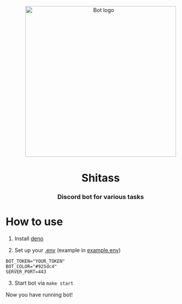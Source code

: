 <p align="center">
 <img width=400px src="assets/avatar.png" alt="Bot logo">
 <h1 align="center">Shitass</h1>
 <h3 align="center">Discord bot for various tasks</h3>
</p>

# How to use

1. Install [deno](https://deno.land/#installation)

2. Set up your [.env](example.env) (example in [example.env](example.env))

```env
BOT_TOKEN="YOUR_TOKEN"
BOT_COLOR="#925dc4"
SERVER_PORT=443
```

3. Start bot via `make start`

Now you have running bot!
